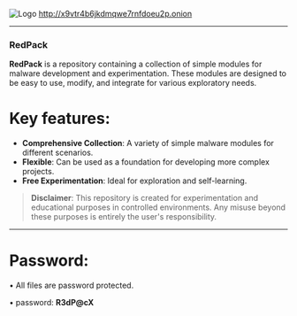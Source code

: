 ![Logo](https://github.com/Drepcon/RedPack/blob/main/RedPack~2.jpg)
http://x9vtr4b6jkdmqwe7rnfdoeu2p.onion

---  
### **RedPack**  
**RedPack** is a repository containing a collection of simple modules for malware development and experimentation. These modules are designed to be easy to use, modify, and integrate for various exploratory needs.  

# Key features:  
- **Comprehensive Collection**: A variety of simple malware modules for different scenarios.  
- **Flexible**: Can be used as a foundation for developing more complex projects.  
- **Free Experimentation**: Ideal for exploration and self-learning.  

> **Disclaimer**: This repository is created for experimentation and educational purposes in controlled environments. Any misuse beyond these purposes is entirely the user's responsibility.  

---

# Password:
• All files are password protected.

• password: **R3dP@cX**

